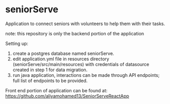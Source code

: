 # seniorServe
Application to connect seniors with volunteers to help them with their tasks.

note: this repository is only the backend portion of the application

Setting up:
1. create a postgres database named seniorServe.
2. edit application.yml file in resources directory (seniorServe/src/main/resources) with credentials 
of datasource created in step 1 for data migration.
3. run java application, interactions can be made through API endpoints; full list of endpoints to be provided.

Front end portion of application can be found at: https://github.com/aliyamohamed13/SeniorServeReactApp


